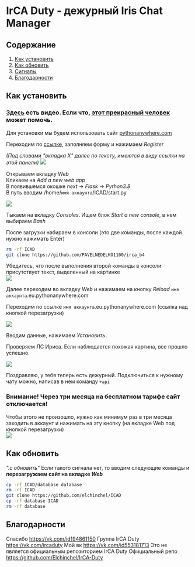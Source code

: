 # IrCA Duty - дежурный Iris Chat Manager

## Содержание
1. [Как установить](https://github.com/PAVELNEDELKO1100/irca_v4#Как-установить)
2. [Как обновить](https://github.com/Elchinchel/IDM-SC-mod#Как-обновить)
3. [Сигналы](https://github.com/Elchinchel/IDM-SC-mod#Сигналы)
4. [Благодарности](https://github.com/Elchinchel/IDM-SC-mod#Благодарности)

## Как установить

### [Здесь](https://vk.com/video332619272_456239231) есть видео. Если что, [этот прекрасный человек](https://vk.com/id194861150) может помочь.

Для установки мы будем использовать сайт [pythonanywhere.com](https://www.eu.pythonanywhere.com/)

Переходим по [ссылке](https://www.eu.pythonanywhere.com/registration/register/beginner/), заполняем форму и нажимаем *Register*

*(Под словами "вкладка X" далее по тексту, имеются в виду ссылки на этой панели)*
[![](https://sun9-35.userapi.com/GvwS8jmduczHApabBhlJyeJcAzhMLkFEE8Bqmw/_UZT_5jUQtk.jpg)](https://sun9-35.userapi.com/GvwS8jmduczHApabBhlJyeJcAzhMLkFEE8Bqmw/_UZT_5jUQtk.jpg)


Открываем вкладку *Web*\
Кликаем на *Add a new web app*\
В появившемся окошке *next*  -> *Flask* -> *Python3.8*\
В путь вводим /home/`имя аккаунта`/ICAD/start.py

[![](https://sun1-88.userapi.com/7GyijrmWOq2WKYg-RqZMsZjn_5J9FAN0yTv8hA/EzO72_mIHwc.jpg)](https://sun1-88.userapi.com/7GyijrmWOq2WKYg-RqZMsZjn_5J9FAN0yTv8hA/EzO72_mIHwc.jpg)

Тыкаем на вкладку *Consoles*. Ищем блок *Start a new console*, в нем выбираем *Bash*

После загрузки набираем в консоли
(это две команды, после каждой нужно нажимать Enter)
```bash
rm -rf ICAD
git clone https://github.com/PAVELNEDELKO1100/irca_b4
```
Убедитесь, что после выполнения второй команды в консоли присутствует текст, выделенный на картинке\
[![](https://sun1-25.userapi.com/jHRFDx7NyayBffN6AKCK4_Daxu7tBDoCCFulyw/nTtDNh3aeD0.jpg)](https://sun1-25.userapi.com/jHRFDx7NyayBffN6AKCK4_Daxu7tBDoCCFulyw/nTtDNh3aeD0.jpg)


Далее переходим во вкладку *Web* и нажимаем на кнопку *Reload* `имя аккаунта`.eu.pythonanywhere.com

Переходим по ссылке `имя аккаунта`.eu.pythonanywhere.com (ссылка над кнопкой перезагрузки)

[![](https://sun9-58.userapi.com/BQNI2zd65Erkq0AU9DlMfohvqJ8id8rFZ0yx3A/UVdo0UBPYSo.jpg)](https://sun9-58.userapi.com/BQNI2zd65Erkq0AU9DlMfohvqJ8id8rFZ0yx3A/UVdo0UBPYSo.jpg)

Вводим данные, нажимаем *Установить*.

Проверяем ЛС Ириса. Если наблюдается похожая картина, все прошло успешно.

[![](https://sun9-30.userapi.com/sVe1HXsLTeJJAooKetexpUA2SgzebW5x04XRPQ/IiwM_MRWBdc.jpg)](https://sun9-30.userapi.com/sVe1HXsLTeJJAooKetexpUA2SgzebW5x04XRPQ/IiwM_MRWBdc.jpg)

Поздравляю, у тебя теперь есть дежурный. Подключиться к нужному чату можно, написав в нем команду `+api`

### **Внимание!** Через три месяца на бесплатном тарифе сайт отключается!
Чтобы этого не произошло, нужно как минимум раз в три месяца заходить в аккаунт и нажимать на эту кнопку (на вкладке Web под кнопкой перезагрузки)\
[![](https://sun9-45.userapi.com/jCRPUmhR1BziUy5dWC-9RFd6ymSU9zbNC3DgCg/AlaKKXFA_Ko.jpg)](https://sun9-45.userapi.com/jCRPUmhR1BziUy5dWC-9RFd6ymSU9zbNC3DgCg/AlaKKXFA_Ko.jpg)

## Как обновить
*".c обновить"*
Если такого сигнала нет, то вводим следующие команды и 
**перезагружаем сайт на вкладке *Web***
``` bash
cp -rf ICAD/database database
rm -rf ICAD
git clone https://github.com/elchinchel/ICAD
cp -rf database ICAD
rm -rf database
```

## Благодарности
Спасибо https://vk.com/id194861150
Группа IrCA Duty https://vk.com/ircaduty
Мой вк https://vk.com/id553181713
Это не является официальным репозиторием IrCA Duty 
Официальный репо https://github.com/Elchinchel/IrCA-Duty
